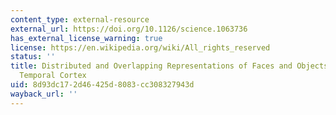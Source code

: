 ```yaml
---
content_type: external-resource
external_url: https://doi.org/10.1126/science.1063736
has_external_license_warning: true
license: https://en.wikipedia.org/wiki/All_rights_reserved
status: ''
title: Distributed and Overlapping Representations of Faces and Objects in Ventral
  Temporal Cortex
uid: 8d93dc17-2d46-425d-8083-cc308327943d
wayback_url: ''
---
```

